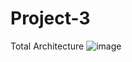 # Project-3

Total Architecture
![image](https://github.com/HBsoon/Project-3/assets/137377117/380dae04-e848-47f7-932b-105880a84050)
